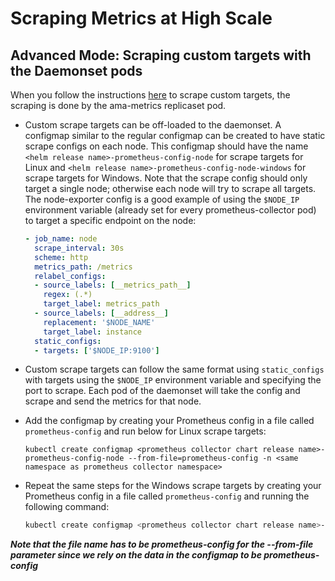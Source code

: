 # Scraping Metrics at High Scale

## Advanced Mode: Scraping custom targets with the Daemonset pods

When you follow the instructions [here](https://github.com/Azure/prometheus-collector/blob/rashmi/pub-preview-docs/otelcollector/docs/publicpreviewdocs/ama-metrics-prometheus-config-readme.md) to scrape custom targets, the scraping is done by the ama-metrics replicaset pod.

* Custom scrape targets can be off-loaded to the daemonset. A configmap similar to the regular configmap can be created to have static scrape configs on each node. This configmap should have the name `<helm release name>-prometheus-config-node` for scrape targets for Linux and `<helm release name>-prometheus-config-node-windows` for scrape targets for Windows. Note that the scrape config should only target a single node; otherwise each node will try to scrape all targets. The node-exporter config is a good example of using the `$NODE_IP` environment variable (already set for every prometheus-collector pod) to target a specific endpoint on the node:

  ```yaml
  - job_name: node
    scrape_interval: 30s
    scheme: http
    metrics_path: /metrics
    relabel_configs:
    - source_labels: [__metrics_path__]
      regex: (.*)
      target_label: metrics_path
    - source_labels: [__address__]
      replacement: '$NODE_NAME'
      target_label: instance
    static_configs:
    - targets: ['$NODE_IP:9100']
  ```

* Custom scrape targets can follow the same format using `static_configs` with targets using the `$NODE_IP` environment variable and specifying the port to scrape. Each pod of the daemonset will take the config and scrape and send the metrics for that node.
* Add the configmap by creating your Prometheus config in a file called `prometheus-config` and run below for Linux scrape targets:
  ```
  kubectl create configmap <prometheus collector chart release name>-prometheus-config-node --from-file=prometheus-config -n <same namespace as prometheus collector namespace>
  ```

* Repeat the same steps for the Windows scrape targets by creating your Prometheus config in a file called `prometheus-config` and running the following command:

  ```bash
  kubectl create configmap <prometheus collector chart release name>-prometheus-config-node-windows --from-file=prometheus-config -n <same namespace as prometheus collector namespace>
  ```

**<em>Note that the file name has to be prometheus-config for the --from-file parameter since we rely on the data in the configmap to be prometheus-config</em>**